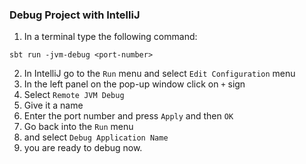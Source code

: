 ### Debug Project with IntelliJ

1. In a terminal type the following command:

```
sbt run -jvm-debug <port-number>
```

2. In IntelliJ go to the `Run` menu and select `Edit Configuration` menu
3. In the left panel on the pop-up window click on `+` sign
4. Select `Remote JVM Debug`
5. Give it a name
6. Enter the port number and press `Apply` and then `OK`
7. Go back into the `Run` menu
8. and select `Debug Application Name`
9. you are ready to debug now.